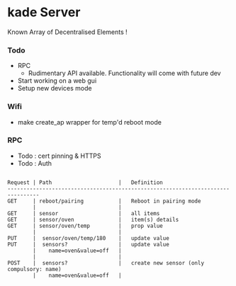 # kade Server
Known Array of Decentralised Elements !

### Todo
 * RPC
   * Rudimentary API available. Functionality will come with future dev
 * Start working on a web gui
 * Setup new devices mode

### Wifi
 * make create_ap wrapper for temp'd reboot mode

### RPC

  * Todo : cert pinning & HTTPS
  * Todo : Auth

```

Request | Path                     |   Definition  
--------------------------------------------------------------------------------
GET     | reboot/pairing           |   Reboot in pairing mode
        |                          |
GET     | sensor                   |   all items
GET     | sensor/oven              |   item(s) details
GET     | sensor/oven/temp         |   prop value
        |                          |
PUT     |  sensor/oven/temp/180    |   update value                
PUT     |  sensors?                |   update value
        |    name=oven&value=off   |    
        |                          |
POST    |  sensors?                |   create new sensor (only compulsory: name)
        |    name=oven&value=off   |
```
